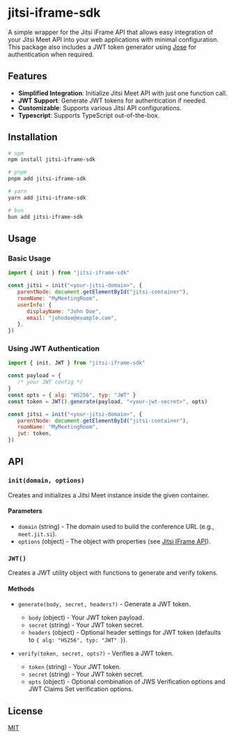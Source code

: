 # jitsi-iframe-sdk

A simple wrapper for the Jitsi iFrame API that allows easy integration of your Jitsi Meet API into your web applications with minimal configuration. This package also includes a JWT token generator using [Jose](https://github.com/panva/jose) for authentication when required.

## Features

- **Simplified Integration**: Initialize Jitsi Meet API with just one function call.
- **JWT Support**: Generate JWT tokens for authentication if needed.
- **Customizable**: Supports various Jitsi API configurations.
- **Typescript**: Supports TypeScript out-of-the-box.

## Installation

```sh
# npm
npm install jitsi-iframe-sdk

# pnpm
pnpm add jitsi-iframe-sdk

# yarn
yarn add jitsi-iframe-sdk

# bun
bun add jitsi-iframe-sdk
```

## Usage

### Basic Usage

```js
import { init } from "jitsi-iframe-sdk"

const jitsi = init("<your-jitsi-domain>", {
   parentNode: document.getElementById("jitsi-container"),
   roomName: "MyMeetingRoom",
   userInfo: {
      displayName: "John Doe",
      email: "johndoe@example.com",
   },
})
```

### Using JWT Authentication

```js
import { init, JWT } from "jitsi-iframe-sdk"

const payload = {
   /* your JWT config */
}
const opts = { alg: "HS256", typ: "JWT" }
const token = JWT().generate(payload, "<your-jwt-secret>", opts)

const jitsi = init("<your-jitsi-domain>", {
   parentNode: document.getElementById("jitsi-container"),
   roomName: "MyMeetingRoom",
   jwt: token,
})
```

## API

### `init(domain, options)`

Creates and initializes a Jitsi Meet instance inside the given container.

#### Parameters

- `domain` (string) - The domain used to build the conference URL (e.g., `meet.jit.si`).
- `options` (object) - The object with properties (see [Jitsi IFrame API](https://jitsi.github.io/handbook/docs/dev-guide/dev-guide-iframe)).

### `JWT()`

Creates a JWT utility object with functions to generate and verify tokens.

#### Methods

- `generate(body, secret, headers?)` - Generate a JWT token.

   - `body` (object) - Your JWT token payload.
   - `secret` (string) - Your JWT token secret.
   - `headers` (object) - Optional header settings for JWT token (defaults to `{ alg: "HS256", typ: "JWT" }`).

- `verify(token, secret, opts?)` - Verifies a JWT token.
   - `token` (string) - Your JWT token.
   - `secret` (string) - Your JWT token secret.
   - `opts` (object) - Optional combination of JWS Verification options and JWT Claims Set verification options.

## License
[MIT](https://opensource.org/license/MIT)